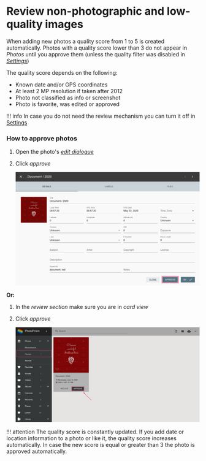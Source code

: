 # Review non-photographic and low-quality images #
When adding new photos a quality score from 1 to 5 is created automatically.
Photos with a quality score lower than 3 do not appear in *Photos* until you approve them (unless the quality filter was disabled
in [*Settings*](../settings/general.md))

The quality score depends on the following:

* Known date and/or GPS coordinates
* At least 2 MP resolution if taken after 2012
* Photo not classified as info or screenshot
* Photo is favorite, was edited or approved

!!! info
    In case you do not need the review mechanism you can turn it off in [Settings](../settings/general.md)

### How to approve photos ###

1. Open the photo's  [*edit dialogue*](edit.md)
2. Click *approve*

    ![Screenshot](img/review.png)
    
**Or:**

1. In the *review section* make sure you are in *card view*
2. Click *approve*

    ![Screenshot](img/review-2.png)

!!! attention
    The quality score is constantly updated. 
    If you add date or location information to a photo or like it, the quality score increases automatically. 
    In case the new score is equal or greater than 3 the photo is approved automatically.

